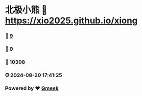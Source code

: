 # 北极小熊 :link: https://xio2025.github.io/xiong 
### :page_facing_up: [9](https://xio2025.github.io/xiong/tag.html) 
### :speech_balloon: 0 
### :hibiscus: 10308 
### :alarm_clock: 2024-08-20 17:41:25 
### Powered by :heart: [Gmeek](https://github.com/Meekdai/Gmeek)
